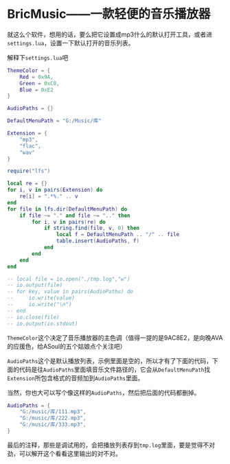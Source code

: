 # BricMusic——一款轻便的音乐播放器

就这么个软件，想用的话，要么把它设置成mp3什么的默认打开工具，或者进`settings.lua`，设置一下默认打开的音乐列表。

解释下`settings.lua`吧

```lua
ThemeColor = {
    Red = 0x9A,
    Green = 0xC8,
    Blue = 0xE2
}

AudioPaths = {}

DefaultMenuPath = "G:/Music/库"

Extension = {
    "mp3",
    "flac",
    "wav"
}

require("lfs")

local re = {}
for i, v in pairs(Extension) do
    re[i] = ".*%." .. v
end
for file in lfs.dir(DefaultMenuPath) do
    if file ~= "." and file ~= ".." then
        for i, v in pairs(re) do
            if string.find(file, v, 0) then
                local f = DefaultMenuPath .. "/" .. file
                table.insert(AudioPaths, f)
            end
        end
    end
end

-- local file = io.open("./tmp.log","w")
-- io.output(file)
-- for key, value in pairs(AudioPaths) do
--     io.write(value)
--     io.write("\n")
-- end
-- io.close(file)
-- io.output(io.stdout)

```

`ThemeColor`这个决定了音乐播放器的主色调（值得一提的是9AC8E2，是向晚AVA的应援色，给ASoul的五个姑娘点个关注吧）

`AudioPaths`这个是默认播放列表，示例里面是空的，所以才有了下面的代码，下面的代码是往`AudioPaths`里面填音乐文件路径的，它会从`DefaultMenuPath`找`Extension`所包含格式的音频加到`AudioPaths`里面。

当然，你也大可以写个像这样的`AudioPaths`，然后把后面的代码都删掉。

```lua
AudioPaths = {
	"G:/music/库/111.mp3",
	"G:/music/库/222.mp3",
    "G:/music/库/333.mp3",
}
```

最后的注释，那些是调试用的，会把播放列表存到`tmp.log`里面，要是觉得不对劲，可以解开这个看看这里输出的对不对。
